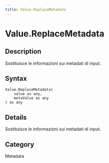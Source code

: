 ```yaml
---
title: Value.ReplaceMetadata
---
```


# Value.ReplaceMetadata


## Description

Sostituisce le informazioni sui metadati di input.


## Syntax

```powerquery
Value.ReplaceMetadata(
    value as any,
    metaValue as any
) as any
```


## Details

Sostituisce le informazioni sui metadati di input.



## Category
Metadata
